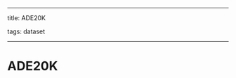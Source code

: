 
---

title: ADE20K

tags: dataset 

---

# ADE20K






















































